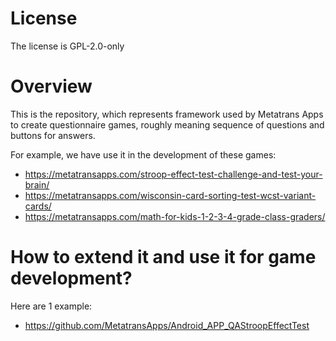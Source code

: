 # License

The license is GPL-2.0-only

# Overview

This is the repository, which represents framework used by Metatrans Apps to create questionnaire games, roughly meaning sequence of questions and buttons for answers.

For example, we have use it in the development of these games:
  - https://metatransapps.com/stroop-effect-test-challenge-and-test-your-brain/
  - https://metatransapps.com/wisconsin-card-sorting-test-wcst-variant-cards/
  - https://metatransapps.com/math-for-kids-1-2-3-4-grade-class-graders/
  
# How to extend it and use it for game development?
Here are 1 example:
  - https://github.com/MetatransApps/Android_APP_QAStroopEffectTest
